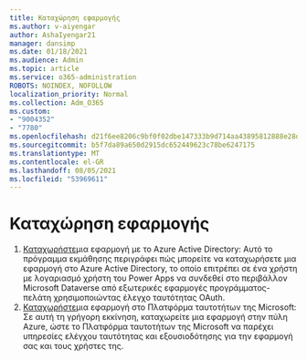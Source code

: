 ```yaml
---
title: Καταχώρηση εφαρμογής
ms.author: v-aiyengar
author: AshaIyengar21
manager: dansimp
ms.date: 01/18/2021
ms.audience: Admin
ms.topic: article
ms.service: o365-administration
ROBOTS: NOINDEX, NOFOLLOW
localization_priority: Normal
ms.collection: Adm_O365
ms.custom:
- "9004352"
- "7780"
ms.openlocfilehash: d21f6ee8206c9bf0f02dbe147333b9d714aa43895812888e28d564e37f56dca1
ms.sourcegitcommit: b5f7da89a650d2915dc652449623c78be6247175
ms.translationtype: MT
ms.contentlocale: el-GR
ms.lasthandoff: 08/05/2021
ms.locfileid: "53969611"
---
```

# <a name="application-registration"></a>Καταχώρηση εφαρμογής

1. [Καταχωρήστε](https://docs.microsoft.com/powerapps/developer/data-platform/walkthrough-register-app-azure-active-directory)μια εφαρμογή με το Azure Active Directory: Αυτό το πρόγραμμα εκμάθησης περιγράφει πώς μπορείτε να καταχωρήσετε μια εφαρμογή στο Azure Active Directory, το οποίο επιτρέπει σε ένα χρήστη με λογαριασμό χρήστη του Power Apps να συνδεθεί στο περιβάλλον Microsoft Dataverse από εξωτερικές εφαρμογές προγράμματος-πελάτη χρησιμοποιώντας έλεγχο ταυτότητας OAuth.
1. [Καταχωρήστε](https://docs.microsoft.com/azure/active-directory/develop/quickstart-register-app)μια εφαρμογή στο Πλατφόρμα ταυτοτήτων της Microsoft: Σε αυτή τη γρήγορη εκκίνηση, καταχωρείτε μια εφαρμογή στην πύλη Azure, ώστε το Πλατφόρμα ταυτοτήτων της Microsoft να παρέχει υπηρεσίες ελέγχου ταυτότητας και εξουσιοδότησης για την εφαρμογή σας και τους χρήστες της.
